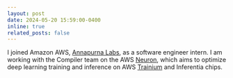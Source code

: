 ```yaml
---
layout: post
date: 2024-05-20 15:59:00-0400
inline: true
related_posts: false
---
```


I joined Amazon AWS, [Annapurna Labs](https://www.amazon.jobs/content/en/teams/amazon-web-services/annapurna-labs), as a software engineer intern. I am working with the Compiler team on the AWS [Neuron](https://awsdocs-neuron.readthedocs-hosted.com/en/latest/), which aims to optimize deep learning training and inference on AWS [Trainium](https://aws.amazon.com/machine-learning/trainium/?nc1=h_ls) and Inferentia chips.